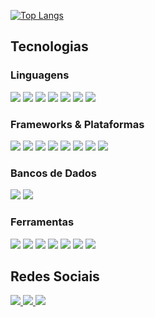 
[![Top Langs](https://github-readme-stats.vercel.app/api/top-langs/?username=kaiquen&layout=compact&theme=vue-dark&locale=pt-br&card_width=445)](https://github.com/anuraghazra/github-readme-stats)

## Tecnologias

### Linguagens

<img src="https://img.shields.io/badge/HTML5-E34F26?style=for-the-badge&logo=html5&logoColor=white">
<img src="https://img.shields.io/badge/CSS3-1572B6?style=for-the-badge&logo=css3&logoColor=white">
<img src="https://img.shields.io/badge/JavaScript-323330?style=for-the-badge&logo=javascript&logoColor=F7DF1E">
<img src="https://img.shields.io/badge/TypeScript-3178C6?style=for-the-badge&logo=typescript&logoColor=white">
<img src="https://img.shields.io/badge/Java-ED8B00?style=for-the-badge&logo=java&logoColor=white">
<img src="https://img.shields.io/badge/C-00599C?style=for-the-badge&logo=c&logoColor=white">
<img src="https://img.shields.io/badge/C%23-239120?style=for-the-badge&logo=csharp&logoColor=white">

### Frameworks & Plataformas

<img src="https://img.shields.io/badge/Node.js-339933?style=for-the-badge&logo=node.js&logoColor=white">
<img src="https://img.shields.io/badge/React-20232A?style=for-the-badge&logo=react&logoColor=61DAFB">
<img src="https://img.shields.io/badge/react_native-%2320232a.svg?style=for-the-badge&logo=react&logoColor=%2361DAFB">
<img src="https://img.shields.io/badge/Next.js-000000?style=for-the-badge&logo=next.js&logoColor=white">
<img src="https://img.shields.io/badge/TailwindCSS-38B2AC?style=for-the-badge&logo=tailwind-css&logoColor=white">
<img src="https://img.shields.io/badge/Express-000000?style=for-the-badge&logo=express&logoColor=white">
<img src="https://img.shields.io/badge/NestJS-E0234E?style=for-the-badge&logo=nestjs&logoColor=white">
<img src="https://img.shields.io/badge/Spring-6DB33F?style=for-the-badge&logo=spring&logoColor=white">

### Bancos de Dados

<img src="https://img.shields.io/badge/PostgreSQL-336791?style=for-the-badge&logo=postgresql&logoColor=white">
<img src="https://img.shields.io/badge/SQLite-003B57?style=for-the-badge&logo=sqlite&logoColor=white">

### Ferramentas

<div>
 <img src="https://img.shields.io/badge/Git-F05032?style=for-the-badge&logo=git&logoColor=white">
<img src="https://img.shields.io/badge/Amazon%20AWS-232F3E?style=for-the-badge&logo=amazon-aws&logoColor=white">
<img src="https://img.shields.io/badge/Postman-FF6C37?style=for-the-badge&logo=postman&logoColor=white">
<img src="https://img.shields.io/badge/Insomnia-5A34F4?style=for-the-badge&logo=insomnia&logoColor=white">
<img src="https://img.shields.io/badge/Visual%20Studio%20Code-007ACC?style=for-the-badge&logo=visual-studio-code&logoColor=white">
<img src="https://img.shields.io/badge/ClickUp-FF9800?style=for-the-badge&logo=clickup&logoColor=white">
<img src="https://img.shields.io/badge/DBeaver-006C91?style=for-the-badge&logo=dbeaver&logoColor=white">
</div>

## Redes Sociais

<a href="https://www.linkedin.com/in/kaiquen">
 <img src="https://img.shields.io/badge/LinkedIn-0077B5?style=for-the-badge&logo=linkedin&logoColor=white"/>
</a>
<a href="https://www.instagram.com/kaique.n/">
 <img src="https://img.shields.io/badge/Instagram-E4405F?style=for-the-badge&logo=instagram&logoColor=white"/>
</a>
<a href="https://wa.me/5528992785842">
 <img src="https://img.shields.io/badge/WhatsApp-25D366?style=for-the-badge&logo=whatsapp&logoColor=white"/>
</a>
